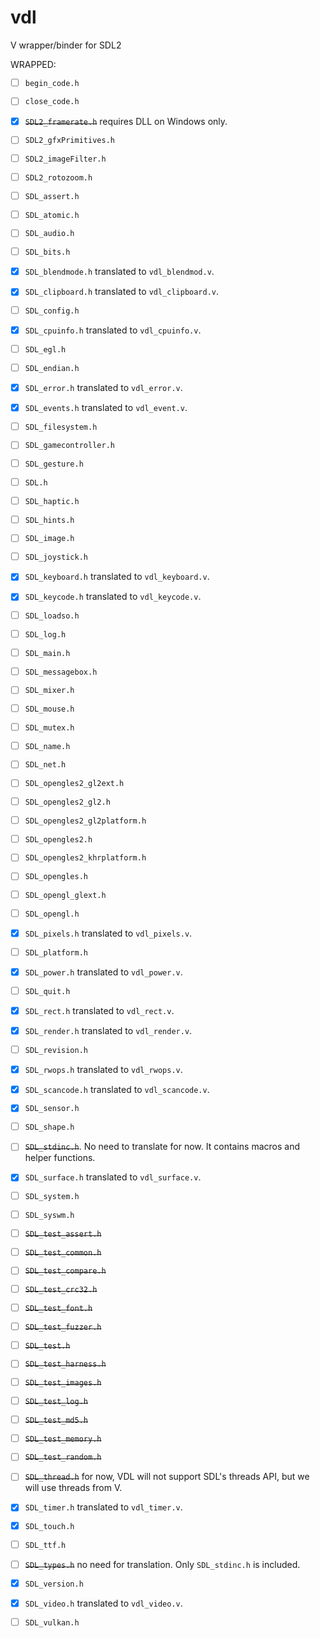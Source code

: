# vdl
V wrapper/binder for SDL2

WRAPPED:

- [ ] `begin_code.h`
- [ ] `close_code.h`
- [x] ~~`SDL2_framerate.h`~~ requires DLL on Windows only. 
- [ ] `SDL2_gfxPrimitives.h`
- [ ] `SDL2_imageFilter.h`
- [ ] `SDL2_rotozoom.h`
- [ ] `SDL_assert.h`
- [ ] `SDL_atomic.h`
- [ ] `SDL_audio.h`
- [ ] `SDL_bits.h`
- [x] `SDL_blendmode.h` translated to `vdl_blendmod.v`.
- [x] `SDL_clipboard.h` translated to `vdl_clipboard.v`.
- [ ] `SDL_config.h`
- [x] `SDL_cpuinfo.h` translated to `vdl_cpuinfo.v`.
- [ ] `SDL_egl.h`
- [ ] `SDL_endian.h`
- [x] `SDL_error.h` translated to `vdl_error.v`.
- [x] `SDL_events.h` translated to `vdl_event.v`.
- [ ] `SDL_filesystem.h`
- [ ] `SDL_gamecontroller.h`
- [ ] `SDL_gesture.h`
- [ ] `SDL.h`
- [ ] `SDL_haptic.h`
- [ ] `SDL_hints.h`
- [ ] `SDL_image.h`
- [ ] `SDL_joystick.h`
- [x] `SDL_keyboard.h` translated to `vdl_keyboard.v`.
- [x] `SDL_keycode.h` translated to `vdl_keycode.v`.
- [ ] `SDL_loadso.h`
- [ ] `SDL_log.h`
- [ ] `SDL_main.h`
- [ ] `SDL_messagebox.h`
- [ ] `SDL_mixer.h`
- [ ] `SDL_mouse.h`
- [ ] `SDL_mutex.h`
- [ ] `SDL_name.h`
- [ ] `SDL_net.h`
- [ ] `SDL_opengles2_gl2ext.h`
- [ ] `SDL_opengles2_gl2.h`
- [ ] `SDL_opengles2_gl2platform.h`
- [ ] `SDL_opengles2.h`
- [ ] `SDL_opengles2_khrplatform.h`
- [ ] `SDL_opengles.h`
- [ ] `SDL_opengl_glext.h`
- [ ] `SDL_opengl.h`
- [x] `SDL_pixels.h` translated to `vdl_pixels.v`.
- [ ] `SDL_platform.h`
- [x] `SDL_power.h` translated to `vdl_power.v`.
- [ ] `SDL_quit.h`
- [x] `SDL_rect.h` translated to `vdl_rect.v`.
- [x] `SDL_render.h` translated to `vdl_render.v`.
- [ ] `SDL_revision.h`
- [x] `SDL_rwops.h` translated to `vdl_rwops.v`.
- [x] `SDL_scancode.h` translated to `vdl_scancode.v`.
- [x] `SDL_sensor.h`
- [ ] `SDL_shape.h`
- [ ] ~~`SDL_stdinc.h`~~. No need to translate for now. It contains macros and helper functions.
- [x] `SDL_surface.h` translated to `vdl_surface.v`.
- [ ] `SDL_system.h`
- [ ] `SDL_syswm.h`
- [ ] ~~`SDL_test_assert.h`~~
- [ ] ~~`SDL_test_common.h`~~
- [ ] ~~`SDL_test_compare.h`~~
- [ ] ~~`SDL_test_crc32.h`~~
- [ ] ~~`SDL_test_font.h`~~
- [ ] ~~`SDL_test_fuzzer.h`~~
- [ ] ~~`SDL_test.h`~~
- [ ] ~~`SDL_test_harness.h`~~
- [ ] ~~`SDL_test_images.h`~~
- [ ] ~~`SDL_test_log.h`~~
- [ ] ~~`SDL_test_md5.h`~~
- [ ] ~~`SDL_test_memory.h`~~
- [ ] ~~`SDL_test_random.h`~~
- [ ] ~~`SDL_thread.h`~~ for now, VDL will not support SDL's threads API, but we will use threads from V.
- [x] `SDL_timer.h` translated to `vdl_timer.v`.
- [x] `SDL_touch.h`
- [ ] `SDL_ttf.h`
- [ ] ~~`SDL_types.h`~~ no need for translation. Only `SDL_stdinc.h` is included.
- [x] `SDL_version.h`
- [x] `SDL_video.h` translated to `vdl_video.v`. 
- [ ] `SDL_vulkan.h`

